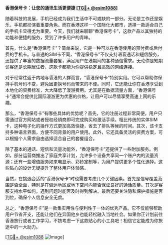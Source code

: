 **香港保号卡：让您的通讯生活更便捷 [[TG💪+ @esim1088](https://t.me/s/esim1088)]**

随着科技的发展，手机已经成为我们生活中不可或缺的一部分。无论是工作还是娱乐，手机都扮演着重要角色。而在香港这样一个国际化大都市，选择一款适合自己的手机卡显得尤为重要。今天，我们就来聊聊“香港保号卡”，这款产品以其独特的功能和便捷的服务，受到了许多用户的青睐。

首先，什么是“香港保号卡”？简单来说，它是一种可以在香港使用的预付费或后付费的手机卡。与普通的SIM卡不同，“香港保号卡”不仅支持语音通话和短信服务，还提供了丰富的数据流量套餐，满足用户在港期间的各种通信需求。无论你是短期访客还是长期居住者，这款卡都能为你提供稳定且高效的网络连接。

对于经常往返于内地与香港的人群而言，“香港保号卡”特别实用。它可以帮助你保持手机号码不变，避免因更换号码而带来的不便。同时，它还能让你在香港享受到本地化的资费标准，大大降低了漫游费用。尤其是在数据流量方面，“香港保号卡”通常会提供比国际漫游更为优惠的价格，让用户可以尽情享受高速上网的乐趣。

那么，“香港保号卡”有哪些具体的优势呢？首先，它的注册过程非常简便。用户只需通过官方网站或者授权经销商即可完成购买和激活手续。相比传统的实体SIM卡，这种电子化的操作方式更加高效快捷，省去了排队等候的时间。其次，该卡支持多种语言界面，方便不同背景的用户使用。此外，它还具备灵活的资费方案，可以根据个人需求自由选择适合自己的套餐组合。

除了基本的通话、短信和流量功能外，“香港保号卡”还提供了一些附加服务。例如，部分运营商推出了家庭共享计划，允许多个设备共享同一个账户内的流量资源；还有一些增值服务如来电显示、彩铃定制等，为用户提供更多个性化选择。这些贴心的设计无疑提升了整体用户体验感。

当然，在挑选合适的“香港保号卡”时也需要考虑几个关键因素。首先是信号覆盖范围是否全面，特别是在偏远地区或地下空间内能否保证良好的通话质量。其次是客服支持水平如何，遇到问题时能否及时得到解决。最后还要关注隐私保护措施是否到位，确保个人信息安全无虞。

总之，“香港保号卡”是一款集实用性与便利性于一体的优秀产品。它不仅能够帮助用户节省开支，还能让他们在异国他乡也能轻松融入当地社会。如果你正计划前往香港旅行或者工作学习，不妨考虑一下这款贴心的小工具吧！相信它定能成为你旅途中的一大助力。

[[TG💪+ @esim1088](https://t.me/s/esim1088) ![Image](https://i.postimg.cc/4NQfJmqS/Snipaste-2025-05-13-00-14-12.png)]